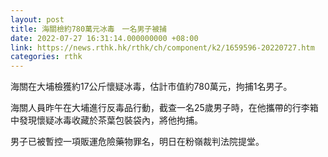 ```yaml
---
layout: post
title: 海關檢約780萬元冰毒　一名男子被捕
date: 2022-07-27 16:31:14.000000000 +08:00
link: https://news.rthk.hk/rthk/ch/component/k2/1659596-20220727.htm
categories: rthk
---
```


海關在大埔檢獲約17公斤懷疑冰毒，估計市值約780萬元，拘捕1名男子。

海關人員昨午在大埔進行反毒品行動，截查一名25歲男子時，在他攜帶的行李箱中發現懷疑冰毒收藏於茶葉包裝袋內，將他拘捕。

男子已被暫控一項販運危險藥物罪名，明日在粉嶺裁判法院提堂。
